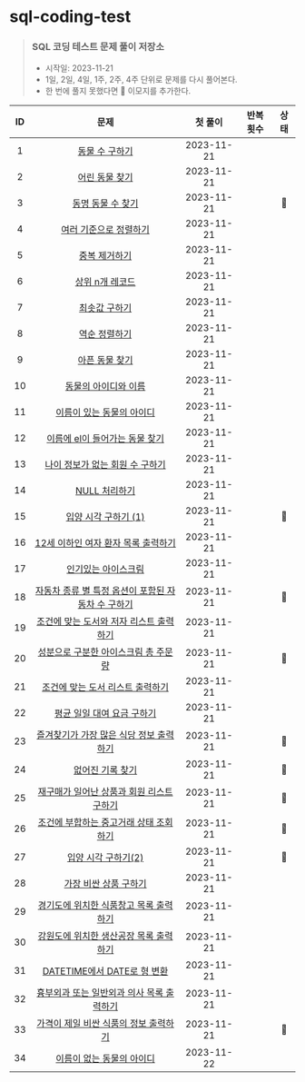 # sql-coding-test

> ### SQL 코딩 테스트 문제 풀이 저장소
>
> - 시작일: 2023-11-21
> - 1일, 2일, 4일, 1주, 2주, 4주 단위로 문제를 다시 풀어본다.
> - 한 번에 풀지 못했다면 🤔 이모지를 추가한다.

| **ID** |              **문제**               |  **첫 풀이**  | **반복 횟수** | **상태** |
|:------:|:---------------------------------:|:----------:|:---------:|:------:|
|   1    |           [동물 수 구하기]()            | 2023-11-21 |           |        |
|   2    |           [어린 동물 찾기]()            | 2023-11-21 |           |        |
|   3    |          [동명 동물 수 찾기]()           | 2023-11-21 |           |   🤔   |
|   4    |         [여러 기준으로 정렬하기]()          | 2023-11-21 |           |        |
|   5    |            [중복 제거하기]()            | 2023-11-21 |           |        |
|   6    |           [상위 n개 레코드]()           | 2023-11-21 |           |        |
|   7    |            [최솟값 구하기]()            | 2023-11-21 |           |        |
|   8    |            [역순 정렬하기]()            | 2023-11-21 |           |        |
|   9    |           [아픈 동물 찾기]()            | 2023-11-21 |           |        |
|   10   |          [동물의 아이디와 이름]()          | 2023-11-21 |           |        |
|   11   |        [이름이 있는 동물의 아이디]()         | 2023-11-21 |           |        |
|   12   |      [이름에 el이 들어가는 동물 찾기]()       | 2023-11-21 |           |        |
|   13   |      [나이 정보가 없는 회원 수 구하기]()       | 2023-11-21 |           |        |
|   14   |           [NULL 처리하기]()           | 2023-11-21 |           |        |
|   15   |         [입양 시각 구하기 (1)]()         | 2023-11-21 |           |   🤔   |
|   16   |     [12세 이하인 여자 환자 목록 출력하기]()     | 2023-11-21 |           |        |
|   17   |          [인기있는 아이스크림]()           | 2023-11-21 |           |        |
|   18   | [자동차 종류 별 특정 옵션이 포함된 자동차 수 구하기]() | 2023-11-21 |           |   🤔   |
|   19   |    [조건에 맞는 도서와 저자 리스트 출력하기]()     | 2023-11-21 |           |        |
|   20   |     [성분으로 구분한 아이스크림 총 주문량]()      | 2023-11-21 |           |   🤔   |
|   21   |      [조건에 맞는 도서 리스트 출력하기]()       | 2023-11-21 |           |        |
|   22   |        [평균 일일 대여 요금 구하기]()        | 2023-11-21 |           |        |
|   23   |    [즐겨찾기가 가장 많은 식당 정보 출력하기]()     | 2023-11-21 |           |   🤔   |
|   24   |           [없어진 기록 찾기]()           | 2023-11-21 |           |   🤔   |
|   25   |    [재구매가 일어난 상품과 회원 리스트 구하기]()    | 2023-11-21 |           |   🤔   |
|   26   |     [조건에 부합하는 중고거래 상태 조회하기]()     | 2023-11-21 |           |   🤔   |
|   27   |         [입양 시각 구하기(2)]()          | 2023-11-21 |           |   🤔   |
|   28   |         [가장 비싼 상품 구하기]()          | 2023-11-21 |           |        |
|   29   |     [경기도에 위치한 식품창고 목록 출력하기]()     | 2023-11-21 |           |        |
|   30   |     [강원도에 위치한 생산공장 목록 출력하기]()     | 2023-11-21 |           |        |
|   31   |     [DATETIME에서 DATE로 형 변환]()     | 2023-11-21 |           |        |
|   32   |    [흉부외과 또는 일반외과 의사 목록 출력하기]()    | 2023-11-21 |           |        |
|   33   |     [가격이 제일 비싼 식품의 정보 출력하기]()     | 2023-11-21 |           |   🤔   |
|   34   |        [이름이 없는 동물의 아이디]()         | 2023-11-22 |           |        |
